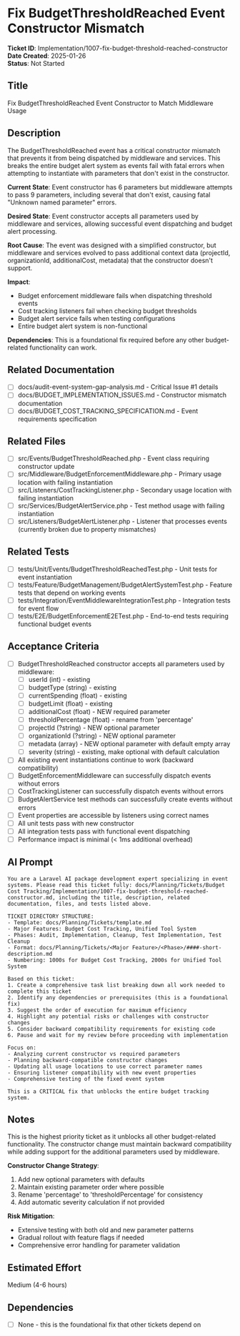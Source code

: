 # Fix BudgetThresholdReached Event Constructor Mismatch

**Ticket ID**: Implementation/1007-fix-budget-threshold-reached-constructor  
**Date Created**: 2025-01-26  
**Status**: Not Started  

## Title
Fix BudgetThresholdReached Event Constructor to Match Middleware Usage

## Description
The BudgetThresholdReached event has a critical constructor mismatch that prevents it from being dispatched by middleware and services. This breaks the entire budget alert system as events fail with fatal errors when attempting to instantiate with parameters that don't exist in the constructor.

**Current State**: Event constructor has 6 parameters but middleware attempts to pass 9 parameters, including several that don't exist, causing fatal "Unknown named parameter" errors.

**Desired State**: Event constructor accepts all parameters used by middleware and services, allowing successful event dispatching and budget alert processing.

**Root Cause**: The event was designed with a simplified constructor, but middleware and services evolved to pass additional context data (projectId, organizationId, additionalCost, metadata) that the constructor doesn't support.

**Impact**: 
- Budget enforcement middleware fails when dispatching threshold events
- Cost tracking listeners fail when checking budget thresholds  
- Budget alert service fails when testing configurations
- Entire budget alert system is non-functional

**Dependencies**: This is a foundational fix required before any other budget-related functionality can work.

## Related Documentation
- [ ] docs/audit-event-system-gap-analysis.md - Critical Issue #1 details
- [ ] docs/BUDGET_IMPLEMENTATION_ISSUES.md - Constructor mismatch documentation
- [ ] docs/BUDGET_COST_TRACKING_SPECIFICATION.md - Event requirements specification

## Related Files
- [ ] src/Events/BudgetThresholdReached.php - Event class requiring constructor update
- [ ] src/Middleware/BudgetEnforcementMiddleware.php - Primary usage location with failing instantiation
- [ ] src/Listeners/CostTrackingListener.php - Secondary usage location with failing instantiation
- [ ] src/Services/BudgetAlertService.php - Test method usage with failing instantiation
- [ ] src/Listeners/BudgetAlertListener.php - Listener that processes events (currently broken due to property mismatches)

## Related Tests
- [ ] tests/Unit/Events/BudgetThresholdReachedTest.php - Unit tests for event instantiation
- [ ] tests/Feature/BudgetManagement/BudgetAlertSystemTest.php - Feature tests that depend on working events
- [ ] tests/Integration/EventMiddlewareIntegrationTest.php - Integration tests for event flow
- [ ] tests/E2E/BudgetEnforcementE2ETest.php - End-to-end tests requiring functional budget events

## Acceptance Criteria
- [ ] BudgetThresholdReached constructor accepts all parameters used by middleware:
  - [ ] userId (int) - existing
  - [ ] budgetType (string) - existing  
  - [ ] currentSpending (float) - existing
  - [ ] budgetLimit (float) - existing
  - [ ] additionalCost (float) - NEW required parameter
  - [ ] thresholdPercentage (float) - rename from 'percentage'
  - [ ] projectId (?string) - NEW optional parameter
  - [ ] organizationId (?string) - NEW optional parameter
  - [ ] metadata (array) - NEW optional parameter with default empty array
  - [ ] severity (string) - existing, make optional with default calculation
- [ ] All existing event instantiations continue to work (backward compatibility)
- [ ] BudgetEnforcementMiddleware can successfully dispatch events without errors
- [ ] CostTrackingListener can successfully dispatch events without errors
- [ ] BudgetAlertService test methods can successfully create events without errors
- [ ] Event properties are accessible by listeners using correct names
- [ ] All unit tests pass with new constructor
- [ ] All integration tests pass with functional event dispatching
- [ ] Performance impact is minimal (< 1ms additional overhead)

## AI Prompt
```
You are a Laravel AI package development expert specializing in event systems. Please read this ticket fully: docs/Planning/Tickets/Budget Cost Tracking/Implementation/1007-fix-budget-threshold-reached-constructor.md, including the title, description, related documentation, files, and tests listed above.

TICKET DIRECTORY STRUCTURE:
- Template: docs/Planning/Tickets/template.md
- Major Features: Budget Cost Tracking, Unified Tool System
- Phases: Audit, Implementation, Cleanup, Test Implementation, Test Cleanup
- Format: docs/Planning/Tickets/<Major Feature>/<Phase>/####-short-description.md
- Numbering: 1000s for Budget Cost Tracking, 2000s for Unified Tool System

Based on this ticket:
1. Create a comprehensive task list breaking down all work needed to complete this ticket
2. Identify any dependencies or prerequisites (this is a foundational fix)
3. Suggest the order of execution for maximum efficiency
4. Highlight any potential risks or challenges with constructor changes
5. Consider backward compatibility requirements for existing code
6. Pause and wait for my review before proceeding with implementation

Focus on:
- Analyzing current constructor vs required parameters
- Planning backward-compatible constructor changes
- Updating all usage locations to use correct parameter names
- Ensuring listener compatibility with new event properties
- Comprehensive testing of the fixed event system

This is a CRITICAL fix that unblocks the entire budget tracking system.
```

## Notes
This is the highest priority ticket as it unblocks all other budget-related functionality. The constructor change must maintain backward compatibility while adding support for the additional parameters used by middleware.

**Constructor Change Strategy**:
1. Add new optional parameters with defaults
2. Maintain existing parameter order where possible
3. Rename 'percentage' to 'thresholdPercentage' for consistency
4. Add automatic severity calculation if not provided

**Risk Mitigation**:
- Extensive testing with both old and new parameter patterns
- Gradual rollout with feature flags if needed
- Comprehensive error handling for parameter validation

## Estimated Effort
Medium (4-6 hours)

## Dependencies
- [ ] None - this is the foundational fix that other tickets depend on
